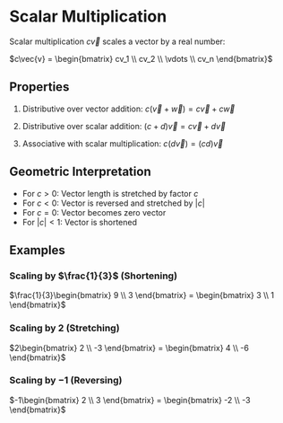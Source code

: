 # Scalar Multiplication

Scalar multiplication $c\vec{v}$ scales a vector by a real number:

$c\vec{v} = \begin{bmatrix} cv_1 \\ cv_2 \\ \vdots \\ cv_n \end{bmatrix}$

## Properties

1. Distributive over vector addition:
   $c(\vec{v} + \vec{w}) = c\vec{v} + c\vec{w}$

2. Distributive over scalar addition:
   $(c + d)\vec{v} = c\vec{v} + d\vec{v}$

3. Associative with scalar multiplication:
   $c(d\vec{v}) = (cd)\vec{v}$

## Geometric Interpretation
- For $c > 0$: Vector length is stretched by factor $c$
- For $c < 0$: Vector is reversed and stretched by $|c|$
- For $c = 0$: Vector becomes zero vector
- For $|c| < 1$: Vector is shortened

## Examples

### Scaling by $\frac{1}{3}$ (Shortening)
$\frac{1}{3}\begin{bmatrix} 9 \\ 3 \end{bmatrix} = \begin{bmatrix} 3 \\ 1 \end{bmatrix}$

### Scaling by $2$ (Stretching)
$2\begin{bmatrix} 2 \\ -3 \end{bmatrix} = \begin{bmatrix} 4 \\ -6 \end{bmatrix}$

### Scaling by $-1$ (Reversing)
$-1\begin{bmatrix} 2 \\ 3 \end{bmatrix} = \begin{bmatrix} -2 \\ -3 \end{bmatrix}$